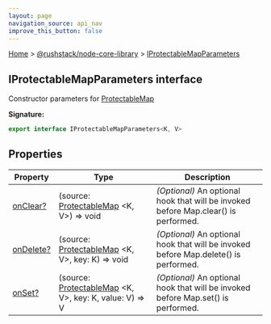 ```yaml
---
layout: page
navigation_source: api_nav
improve_this_button: false
---
```



[Home](./index.md) &gt; [@rushstack/node-core-library](./node-core-library.md) &gt; [IProtectableMapParameters](./node-core-library.iprotectablemapparameters.md)

## IProtectableMapParameters interface

Constructor parameters for [ProtectableMap](./node-core-library.protectablemap.md)

<b>Signature:</b>

```typescript
export interface IProtectableMapParameters<K, V>
```

## Properties

|  Property | Type | Description |
|  --- | --- | --- |
|  [onClear?](./node-core-library.iprotectablemapparameters.onclear.md) | (source: [ProtectableMap](./node-core-library.protectablemap.md) &lt;K, V&gt;) =&gt; void | <i>(Optional)</i> An optional hook that will be invoked before Map.clear() is performed. |
|  [onDelete?](./node-core-library.iprotectablemapparameters.ondelete.md) | (source: [ProtectableMap](./node-core-library.protectablemap.md) &lt;K, V&gt;, key: K) =&gt; void | <i>(Optional)</i> An optional hook that will be invoked before Map.delete() is performed. |
|  [onSet?](./node-core-library.iprotectablemapparameters.onset.md) | (source: [ProtectableMap](./node-core-library.protectablemap.md) &lt;K, V&gt;, key: K, value: V) =&gt; V | <i>(Optional)</i> An optional hook that will be invoked before Map.set() is performed. |
